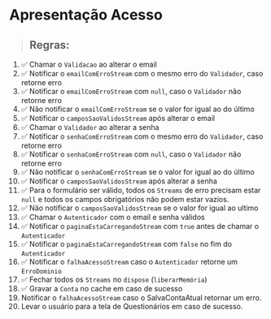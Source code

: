 # Apresentação Acesso

> ## Regras:

1.  ✅ Chamar o `Validacao` ao alterar o email
2.  ✅ Notificar o `emailComErroStream` com o mesmo erro do `Validador`, caso retorne erro
3.  ✅ Notificar o `emailComErroStream` com `null`, caso o `Validador` não retorne erro
4.  ✅ Não notificar o `emailComErroStream` se o valor for igual ao do último
5.  ✅ Notificar o `camposSaoValidosStream` após alterar o email
6.  ✅ Chamar o `Validador` ao alterar a senha
7.  ✅ Notificar o `senhaComErroStream` com o mesmo erro do `Validador`, caso retorne erro
8.  ✅ Notificar o `senhaComErroStream` com `null`, caso o `Validador` não retorne erro
9.  ✅ Não notificar o `senhaComErroStream`  se o valor for igual ao do último
10. ✅ Notificar o `camposSaoValidosStream` após alterar a senha
11. ✅ Para o formulário ser válido, todos os `Streams` de erro precisam estar `null` e todos os campos obrigatórios não podem estar vazios.
12. ✅ Não notificar o `camposSaoValidosStream` se o valor for igual ao ultimo
13. ✅ Chamar o `Autenticador` com o email e senha válidos
14. ✅ Notificar o `paginaEstaCarregandoStream` com `true` antes de chamar o `Autenticador`
15. ✅ Notificar o `paginaEstaCarregandoStream` com `false` no fim do `Autenticador`
16. ✅ Notificar o `falhaAcessoStream` caso o `Autenticador` retorne um `ErroDominio`
17. ✅ Fechar todos os `Streams` no `dispose` (`liberarMemória`)
18. ✅ Gravar a `Conta` no cache em caso de sucesso
19.  Notificar o `falhaAcessoStream` caso o SalvaContaAtual retornar um erro.
20.  Levar o usuário para a tela de Questionários em caso de sucesso.
